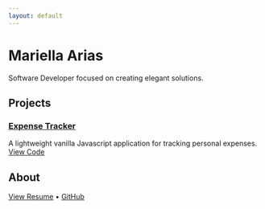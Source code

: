 ```yaml
---
layout: default
---
```


# Mariella Arias
Software Developer focused on creating elegant solutions.

## Projects

### [Expense Tracker](/projects/expense-tracker.md)
A lightweight vanilla Javascript application for tracking personal expenses. 
[View Code](https://github.com/Mariella-Arias/expense-tracker)


## About


[View Resume](link-to-resume) • [GitHub](https://github.com/mariella-arias)
